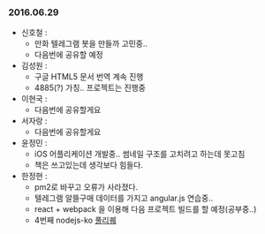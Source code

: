 ### 2016.06.29

* 신호철 :
	* 만화 텔레그램 봇을 만들까 고민중..
	* 다음번에 공유할 예정
* 김성원 :
	* 구글 HTML5 문서 번역 계속 진행
    * 4885(?) 가칭.. 프로젝트는 진행중
* 이현국 :
	* 다음번에 공유할게요
* 서자랑 :
	* 다음번에 공유할게요
* 윤정민 :
    * iOS 어플리케이션 개발중.. 썸네일 구조를 고치려고 하는데 못고침
    * 책은 쓰고있는데 생각보다 힘들다.
* 한정현 :
	* pm2로 바꾸고 오류가 사라졌다.
    * 텔레그램 알뜰구매 데이터를 가지고 angular.js 연습중..
    * react + webpack 을 이용해 다음 프로젝트 빌드를 할 예정(공부중..)
    * 4번째 nodejs-ko [풀리퀘](https://github.com/nodejs/nodejs-ko/pull/379)
